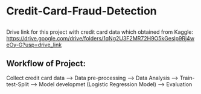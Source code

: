 # Credit-Card-Fraud-Detection

##
Drive link for this project with credit card data which obtained from Kaggle:
https://drive.google.com/drive/folders/1qNg2U3F2MR72H9O5kGeslp9Rj4weOy-G?usp=drive_link

## Workflow of Project:
Collect credit card data --> Data pre-processing --> Data Analysis --> Train-test-Split --> Model developmet (Logistic Regression Model) --> Evaluation

